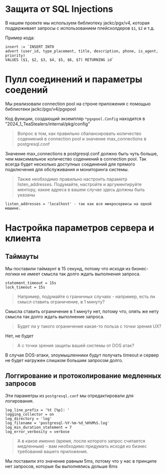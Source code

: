 # Защита от SQL Injections

В нашем проекте мы используем библиотеку jackc/pgx/v4, которая поддерживает запросы с использованием плейсхолдеров `$1`, `$2` и т.д.

Пример кода:
```
insert := `INSERT INTO 
advert (user_id, type_placement, title, description, phone, is_agent, priority)
VALUES ($1, $2, $3, $4, $5, $6, $7) RETURNING id`
```

# Пулл соединений и параметры соедений

Мы реализовали connection pool на строне приложения с помощью библиотеки jackc/pgx/v4/pgxpool

Код функции, создающий экземпляр `*pgxpool.Config` находится в "2024_1_TeaStealers/internal/pkg/config"

> Вопрос в том, как правильно сбалансировать количество содениений в connection pool и значение max_connections в postgresql.conf

Значение max_connections в postgresql.conf должно быть чуть больше, чем максимальное количество содениений в connection pool. 
Так всегда будет несколько доступных соединений для прямого подключения для обслуживания и мониторинга системы.

> Также необходимо правильно настроить параметр listen_addresses. Подумайте, настройте и аргументируйте ментору, какие адреса в вашем случае здесь должны быть указаны
```
listen_addresses = 'localhost' - так как все микросервисы на одной машине.
```

# Настройка параметров сервера и клиента

## Таймауты

Мы поставили таймаунт в 15 секунд, потому что исходя из бизнес-логики не имеет смысла так долго ждать выполнения запроса.

```
statement_timeout = 15s 
lock_timeout = 15s
```
> Например, подумайте о граничных случаях - например, есть ли смысл ставить ограничение, в 1 минуту?

Смысла ставить ограничение в 1 минуту нет, потому что, опять же нету смысла так долго ждать выполнение запроса.

> Будет ли у такого ограничения какая-то польза с точки зрения UX?

Нет, не будет

> А с точки зрения защиты вашей системы от DOS атак?

В случае DOS-атаки, злоумышленники будут получать timeout и сервер не будет нагружен слишком большим запросом долго.



## Логгирование и протоколирование медленных запросов

Эти параметры из `postgresql.conf` мы отредактировали для логирования.

```
log_line_prefix = '%t [%p]: '
logging_collector = on 
log_directory = 'log'
log_filename = 'postgresql-%Y-%m-%d_%H%M%S.log'
log_min_duration_statement = 7
log_error_verbosity = verbose
```

> А в какое именно (время, после которого запрос считается медленным) - вам необходимо придумать исходя из бизнес требований вашего приложения.

Мы поставили это значение равным 5ms, потому что у нас в принципе нет запросов, которые бы выполнялись дольше 6ms